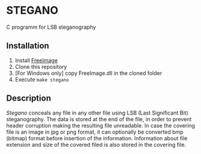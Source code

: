# STEGANO

C programm for LSB steganography

## Installation

1. Install [FreeImage](https://freeimage.sourceforge.io/)
2. Clone this repository
3. [For Windows only] copy FreeImage.dll in the cloned folder
4. Execute `make stegano`

## Description

_Stegano_ conceals any file in any other file using LSB (Last Significant Bit) steganography. The data is stored at the end of the file, in order to prevent header corruption making the resulting file unreadable. In case the covering file is an image in jpg or png format, it can optionally be converted bmp (bitmap) format before insertion of the information. Information about file extension and size of the covered filed is also stored in the covering file.
